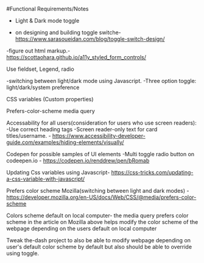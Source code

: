 #Functional Requirements/Notes

- Light & Dark mode toggle

- on designing and building toggle switche- https://www.sarasoueidan.com/blog/toggle-switch-design/

-figure out html markup.- https://scottaohara.github.io/a11y_styled_form_controls/

Use fieldset, Legend, radio

-switching between light/dark mode using Javascript.
-Three option toggle: light/dark/system preference

CSS variables (Custom properties)

Prefers-color-scheme media query

Accessability for all users(consideration for users who use screen readers):
-Use correct heading tags
-Screen reader-only text for card titles/username. - https://www.accessibility-developer-guide.com/examples/hiding-elements/visually/

Codepen for possible samples of UI elements
-Multi toggle radio button on codeepen.io - https://codepen.io/renddrew/pen/bRomab

Updating Css variables using Javascript- https://css-tricks.com/updating-a-css-variable-with-javascript/

Prefers color scheme Mozilla(switching between light and dark modes) - https://developer.mozilla.org/en-US/docs/Web/CSS/@media/prefers-color-scheme

Colors scheme default on local computer- the media query prefers color scheme in the article on Mozilla above helps modify the color scheme of the webpage depending on the users default on local computer

Tweak the-dash project to also be able to modify webpage depending on user's default color scheme by default but also should be able to override using toggle.
